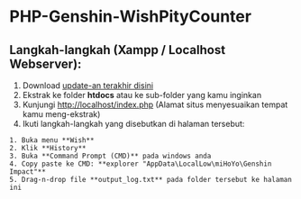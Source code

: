 PHP-Genshin-WishPityCounter
===========================

## Langkah-langkah (Xampp / Localhost Webserver):
1. Download [update-an terakhir disini](https://github.com/DOTzX/PHP-Genshin-WishPityCounter/archive/refs/heads/master.zip)
2. Ekstrak ke folder **htdocs** atau ke sub-folder yang kamu inginkan
3. Kunjungi [http://localhost/index.php](http://localhost/index.php) (Alamat situs menyesuaikan tempat kamu meng-ekstrak)
4. Ikuti langkah-langkah yang disebutkan di halaman tersebut:
```
1. Buka menu **Wish**
2. Klik **History**
3. Buka **Command Prompt (CMD)** pada windows anda
4. Copy paste ke CMD: **explorer "AppData\LocalLow\miHoYo\Genshin Impact"**
5. Drag-n-drop file **output_log.txt** pada folder tersebut ke halaman ini
```
